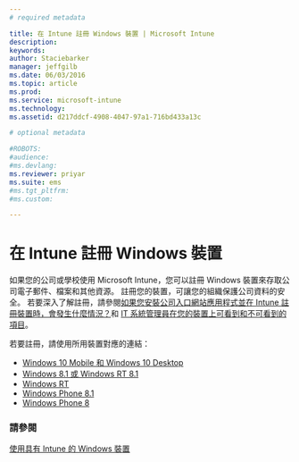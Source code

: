 ```yaml
---
# required metadata

title: 在 Intune 註冊 Windows 裝置 | Microsoft Intune
description:
keywords:
author: Staciebarker
manager: jeffgilb
ms.date: 06/03/2016
ms.topic: article
ms.prod:
ms.service: microsoft-intune
ms.technology:
ms.assetid: d217ddcf-4908-4047-97a1-716bd433a13c

# optional metadata

#ROBOTS:
#audience:
#ms.devlang:
ms.reviewer: priyar
ms.suite: ems
#ms.tgt_pltfrm:
#ms.custom:

---
```



# 在 Intune 註冊 Windows 裝置

如果您的公司或學校使用 Microsoft Intune，您可以註冊 Windows 裝置來存取公司電子郵件、檔案和其他資源。 註冊您的裝置，可讓您的組織保護公司資料的安全。 若要深入了解註冊，請參閱[如果您安裝公司入口網站應用程式並在 Intune 註冊裝置時，會發生什麼情況？](what-happens-if-you-install-the-company-portal-app-and-enroll-your-device-in-intune-windows.md)和 [IT 系統管理員在您的裝置上可看到和不可看到的項目](what-can-your-it-administrator-see-when-you-enroll-your-device-in-intune-windows.md)。

若要註冊，請使用所用裝置對應的連結：

- [Windows 10 Mobile 和 Windows 10 Desktop](enroll-your-w10-phone-or-w10-pc-windows.md)</br>
- [Windows 8.1 或 Windows RT 8.1](enroll-your-w81-or-rt81-windows.md)</br>
- [Windows RT](enroll-your-rt-windows.md)</br>
- [Windows Phone 8.1](enroll-your-wp81-windows.md)</br>
- [Windows Phone 8](enroll-your-wp8-windows.md)


### 請參閱
[使用具有 Intune 的 Windows 裝置](using-your-windows-device-with-intune.md)



<!--HONumber=Jun16_HO1-->


